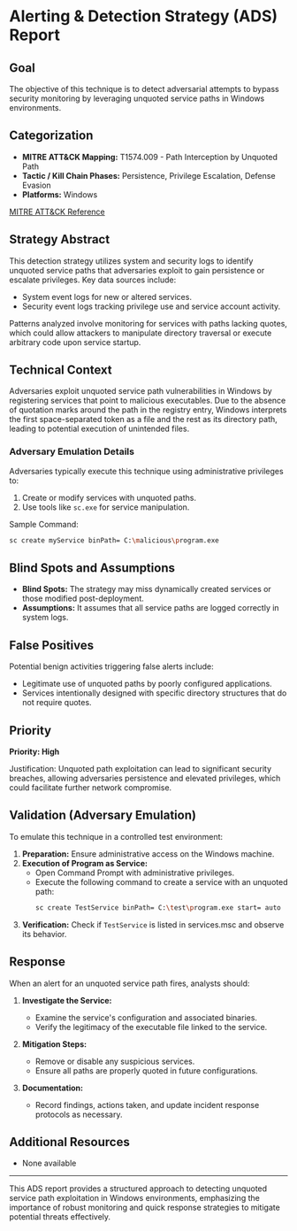 # Alerting & Detection Strategy (ADS) Report

## Goal
The objective of this technique is to detect adversarial attempts to bypass security monitoring by leveraging unquoted service paths in Windows environments.

## Categorization
- **MITRE ATT&CK Mapping:** T1574.009 - Path Interception by Unquoted Path
- **Tactic / Kill Chain Phases:** Persistence, Privilege Escalation, Defense Evasion
- **Platforms:** Windows

[MITRE ATT&CK Reference](https://attack.mitre.org/techniques/T1574/009)

## Strategy Abstract
This detection strategy utilizes system and security logs to identify unquoted service paths that adversaries exploit to gain persistence or escalate privileges. Key data sources include:
- System event logs for new or altered services.
- Security event logs tracking privilege use and service account activity.

Patterns analyzed involve monitoring for services with paths lacking quotes, which could allow attackers to manipulate directory traversal or execute arbitrary code upon service startup.

## Technical Context
Adversaries exploit unquoted service path vulnerabilities in Windows by registering services that point to malicious executables. Due to the absence of quotation marks around the path in the registry entry, Windows interprets the first space-separated token as a file and the rest as its directory path, leading to potential execution of unintended files.

### Adversary Emulation Details
Adversaries typically execute this technique using administrative privileges to:
1. Create or modify services with unquoted paths.
2. Use tools like `sc.exe` for service manipulation.

Sample Command:
```bash
sc create myService binPath= C:\malicious\program.exe
```

## Blind Spots and Assumptions
- **Blind Spots:** The strategy may miss dynamically created services or those modified post-deployment.
- **Assumptions:** It assumes that all service paths are logged correctly in system logs.

## False Positives
Potential benign activities triggering false alerts include:
- Legitimate use of unquoted paths by poorly configured applications.
- Services intentionally designed with specific directory structures that do not require quotes.

## Priority
**Priority: High**

Justification: Unquoted path exploitation can lead to significant security breaches, allowing adversaries persistence and elevated privileges, which could facilitate further network compromise.

## Validation (Adversary Emulation)
To emulate this technique in a controlled test environment:

1. **Preparation:** Ensure administrative access on the Windows machine.
2. **Execution of Program as Service:**
   - Open Command Prompt with administrative privileges.
   - Execute the following command to create a service with an unquoted path:
     ```bash
     sc create TestService binPath= C:\test\program.exe start= auto
     ```
3. **Verification:** Check if `TestService` is listed in services.msc and observe its behavior.

## Response
When an alert for an unquoted service path fires, analysts should:

1. **Investigate the Service:**
   - Examine the service's configuration and associated binaries.
   - Verify the legitimacy of the executable file linked to the service.

2. **Mitigation Steps:**
   - Remove or disable any suspicious services.
   - Ensure all paths are properly quoted in future configurations.

3. **Documentation:**
   - Record findings, actions taken, and update incident response protocols as necessary.

## Additional Resources
- None available

---

This ADS report provides a structured approach to detecting unquoted service path exploitation in Windows environments, emphasizing the importance of robust monitoring and quick response strategies to mitigate potential threats effectively.